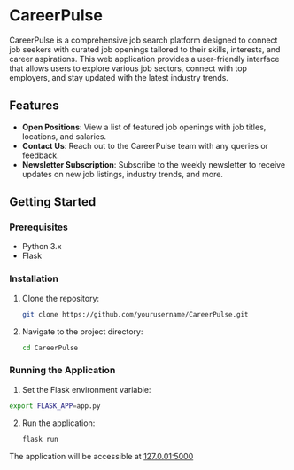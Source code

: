 # CareerPulse

CareerPulse is a comprehensive job search platform designed to connect job seekers with curated job openings tailored to their skills, interests, and career aspirations. This web application provides a user-friendly interface that allows users to explore various job sectors, connect with top employers, and stay updated with the latest industry trends.

## Features

- **Open Positions**: View a list of featured job openings with job titles, locations, and salaries.
- **Contact Us**: Reach out to the CareerPulse team with any queries or feedback.
- **Newsletter Subscription**: Subscribe to the weekly newsletter to receive updates on new job listings, industry trends, and more.

## Getting Started

### Prerequisites

- Python 3.x
- Flask

### Installation

1. Clone the repository:

   ```bash
   git clone https://github.com/yourusername/CareerPulse.git
   ```

2. Navigate to the project directory:

   ```bash
   cd CareerPulse
   ```

### Running the Application

1. Set the Flask environment variable:

```bash
export FLASK_APP=app.py
```

2. Run the application:

   ```bash
   flask run
   ```

The application will be accessible at [127.0.01:5000](http://127.0.0.1:5000)
